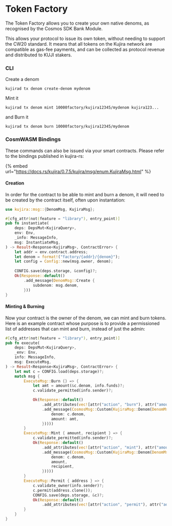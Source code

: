 # Token Factory

The Token Factory allows you to create your own native denoms, as recognised by the Cosmos SDK Bank Module.&#x20;

This allows your protocol to issue its own token, without needing to support the CW20 standard. It means that all tokens on the Kujira network are compatible as gas-fee payments, and can be collected as protocol revenue and distributed to KUJI stakers.&#x20;

### CLI

Create a denom

```
kujirad tx denom create-denom mydenom
```

Mint it

```
kujirad tx denom mint 10000factory/kujira12345/mydenom kujira123...
```

and Burn it

```
kujirad tx denom burn 10000factory/kujira12345/mydenom 
```

### CosmWASM Bindings

These commands can also be issued via your smart contracts. Please refer to the bindings published in kujira-rs:&#x20;

{% embed url="https://docs.rs/kujira/0.7.5/kujira/msg/enum.KujiraMsg.html" %}

#### Creation

In order for the contract to be able to mint and burn a denom, it will need to be created by the contract itself, often upon instantation:&#x20;

```rust
use kujira::msg::{DenomMsg, KujiraMsg};

#[cfg_attr(not(feature = "library"), entry_point)]
pub fn instantiate(
    deps: DepsMut<KujiraQuery>,
    env: Env,
    _info: MessageInfo,
    msg: InstantiateMsg,
) -> Result<Response<KujiraMsg>, ContractError> {
    let addr = env.contract.address;
    let denom = format!("factory/{addr}/{denom}");
    let config = Config::new(msg.owner, denom);
    
    CONFIG.save(deps.storage, &config)?;
    Ok(Response::default()
        .add_message(DenomMsg::Create {
            subdenom: msg.denom,
        }))
}
```

#### Minting & Burning

Now your contract is the owner of the denom, we can mint and burn tokens. Here is an example contract whose purpose is to provide a permissioned list of addresses that can mint and burn, instead of just the admin:

```rust
#[cfg_attr(not(feature = "library"), entry_point)]
pub fn execute(
    deps: DepsMut<KujiraQuery>,
    _env: Env,
    info: MessageInfo,
    msg: ExecuteMsg,
) -> Result<Response<KujiraMsg>, ContractError> {
    let mut c = CONFIG.load(deps.storage)?;
    match msg {
        ExecuteMsg::Burn {} => {
            let amt = amount(&c.denom, info.funds)?;
            c.validate_permitted(info.sender)?;

            Ok(Response::default()
                .add_attributes(vec![attr("action", "burn"), attr("amount", amt)])
                .add_message(CosmosMsg::Custom(KujiraMsg::Denom(DenomMsg::Burn {
                    denom: c.denom,
                    amount: amt,
                }))))
        }
        ExecuteMsg::Mint { amount, recipient } => {
            c.validate_permitted(info.sender)?;
            Ok(Response::default()
                .add_attributes(vec![attr("action", "mint"), attr("amount", amount)])
                .add_message(CosmosMsg::Custom(KujiraMsg::Denom(DenomMsg::Mint {
                    denom: c.denom,
                    amount,
                    recipient,
                }))))
        }
        ExecuteMsg::Permit { address } => {
            c.validate_owner(info.sender)?;
            c.permit(address.clone());
            CONFIG.save(deps.storage, &c)?;
            Ok(Response::default()
                .add_attributes(vec![attr("action", "permit"), attr("address", address)]))
        }
    }
}
```
